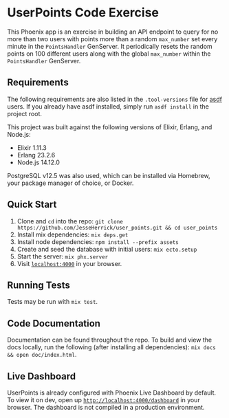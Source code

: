 # UserPoints Code Exercise

This Phoenix app is an exercise in building an API endpoint to query for no more than two users with points more than a random `max_number` set every minute in the `PointsHandler` GenServer. It periodically resets the random points on 100 different users along with the global `max_number` within the `PointsHandler` GenServer.

## Requirements

The following requirements are also listed in the `.tool-versions` file for
[asdf](https://github.com/asdf-vm/asdf) users. If you already have asdf
installed, simply run `asdf install` in the project root.

This project was built against the following versions of Elixir, Erlang, and Node.js:

* Elixir 1.11.3
* Erlang 23.2.6
* Node.js 14.12.0

PostgreSQL v12.5 was also used, which can be installed via Homebrew, your package manager of choice, or Docker.

## Quick Start

1. Clone and `cd` into the repo: `git clone https://github.com/JesseHerrick/user_points.git && cd user_points`
2. Install mix dependencies: `mix deps.get`
3. Install node dependencies: `npm install --prefix assets`
4. Create and seed the database with initial users: `mix ecto.setup`
5. Start the server: `mix phx.server`
6. Visit [`localhost:4000`](http://localhost:4000) in your browser.

## Running Tests

Tests may be run with `mix test`.

## Code Documentation

Documentation can be found throughout the repo. To build and view the docs locally, run the following (after installing all dependencies): `mix docs && open doc/index.html`.

## Live Dashboard

UserPoints is already configured with Phoenix Live Dashboard by default. To view
it on dev, open up [`http://localhost:4000/dashboard`](http://localhost:4000/dashboard) in your browser. The
dashboard is not compiled in a production environment.